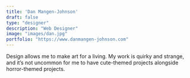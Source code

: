 ```yaml
---
title: 'Dan Mangen-Johnson'
draft: false
type: "designer"
description: "Web Designer"
image: "images/dan.jpg"
portfolio: "https://www.danmangen-johnson.com"
---
```


Design allows me to make art for a living. My work is quirky and strange, and it’s not uncommon for me to have cute-themed projects alongside horror-themed projects.
